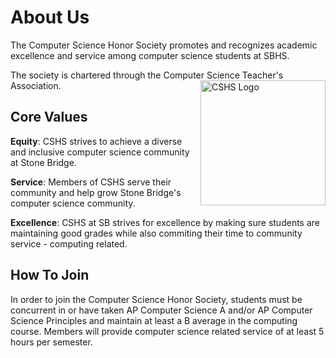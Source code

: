 <!-- markdownlint-disable MD033 -->

# About Us

The Computer Science Honor Society promotes and recognizes academic excellence and service among computer science students at SBHS.

The society is chartered through the Computer Science Teacher's Association.
<img src=https://raw.githubusercontent.com/SBCSHS/sbcshs-website/main/docs/assets/cshs.png alt="CSHS Logo" width="200" height="200" align=right>

## Core Values

**Equity**: CSHS strives to achieve a diverse and inclusive computer science community at Stone Bridge.

**Service**: Members of CSHS serve their community and help grow Stone Bridge's computer science community.

**Excellence**: CSHS at SB strives for excellence by making sure students are maintaining good grades while also commiting their time to community service - computing related.

## How To Join

In order to join the Computer Science Honor Society, students must be concurrent in or have taken AP Computer Science A and/or AP Computer Science Principles and maintain at least a B average in the computing course. Members will provide computer science related service of at least 5 hours per semester.
